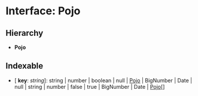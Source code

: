 # Interface: Pojo

## Hierarchy

* **Pojo**

## Indexable

* \[ **key**: *string*\]: string | number | boolean | null | [Pojo](_types_index_.pojo.md) | BigNumber | Date | null | string | number | false | true | BigNumber | Date | [Pojo](_types_index_.pojo.md)[]
